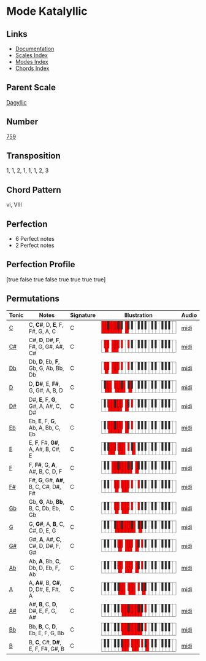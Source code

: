 # Mode Katalyllic

## Links

- [Documentation](README.md)
- [Scales Index](Scales.md)
- [Modes Index](Modes.md)
- [Chords Index](Chords.md)

## Parent Scale

[Dagyllic](ScaleDagyllic.md)

## Number

[759](https://ianring.com/musictheory/scales/759)

## Transposition

1, 1, 2, 1, 1, 1, 2, 3

## Chord Pattern

vi, VIII

## Perfection

- 6 Perfect notes
- 2 Perfect notes

## Perfection Profile

[true false true false true true true true]

## Permutations

| Tonic | Notes | Signature | Illustration | Audio |
|-------|-------|-----------|--------------|-------|
| [C](ModeCNaturalKatalyllic.md) | C, **C#**, D, **E**, F, F#, G, A, C | C | ![CNaturalKatalyllic](ModeCNaturalKatalyllic.png) | [midi](https://github.com/edipermadi/music/blob/main/docs/ModeCNaturalKatalyllic.mid?raw=true) |
| [C#](ModeCSharpKatalyllic.md) | C#, **D**, D#, **F**, F#, G, G#, A#, C# | C | ![CSharpKatalyllic](ModeCSharpKatalyllic.png) | [midi](https://github.com/edipermadi/music/blob/main/docs/ModeCSharpKatalyllic.mid?raw=true) |
| [Db](ModeDFlatKatalyllic.md) | Db, **D**, Eb, **F**, Gb, G, Ab, Bb, Db | C | ![DFlatKatalyllic](ModeDFlatKatalyllic.png) | [midi](https://github.com/edipermadi/music/blob/main/docs/ModeDFlatKatalyllic.mid?raw=true) |
| [D](ModeDNaturalKatalyllic.md) | D, **D#**, E, **F#**, G, G#, A, B, D | C | ![DNaturalKatalyllic](ModeDNaturalKatalyllic.png) | [midi](https://github.com/edipermadi/music/blob/main/docs/ModeDNaturalKatalyllic.mid?raw=true) |
| [D#](ModeDSharpKatalyllic.md) | D#, **E**, F, **G**, G#, A, A#, C, D# | C | ![DSharpKatalyllic](ModeDSharpKatalyllic.png) | [midi](https://github.com/edipermadi/music/blob/main/docs/ModeDSharpKatalyllic.mid?raw=true) |
| [Eb](ModeEFlatKatalyllic.md) | Eb, **E**, F, **G**, Ab, A, Bb, C, Eb | C | ![EFlatKatalyllic](ModeEFlatKatalyllic.png) | [midi](https://github.com/edipermadi/music/blob/main/docs/ModeEFlatKatalyllic.mid?raw=true) |
| [E](ModeENaturalKatalyllic.md) | E, **F**, F#, **G#**, A, A#, B, C#, E | C | ![ENaturalKatalyllic](ModeENaturalKatalyllic.png) | [midi](https://github.com/edipermadi/music/blob/main/docs/ModeENaturalKatalyllic.mid?raw=true) |
| [F](ModeFNaturalKatalyllic.md) | F, **F#**, G, **A**, A#, B, C, D, F | C | ![FNaturalKatalyllic](ModeFNaturalKatalyllic.png) | [midi](https://github.com/edipermadi/music/blob/main/docs/ModeFNaturalKatalyllic.mid?raw=true) |
| [F#](ModeFSharpKatalyllic.md) | F#, **G**, G#, **A#**, B, C, C#, D#, F# | C | ![FSharpKatalyllic](ModeFSharpKatalyllic.png) | [midi](https://github.com/edipermadi/music/blob/main/docs/ModeFSharpKatalyllic.mid?raw=true) |
| [Gb](ModeGFlatKatalyllic.md) | Gb, **G**, Ab, **Bb**, B, C, Db, Eb, Gb | C | ![GFlatKatalyllic](ModeGFlatKatalyllic.png) | [midi](https://github.com/edipermadi/music/blob/main/docs/ModeGFlatKatalyllic.mid?raw=true) |
| [G](ModeGNaturalKatalyllic.md) | G, **G#**, A, **B**, C, C#, D, E, G | C | ![GNaturalKatalyllic](ModeGNaturalKatalyllic.png) | [midi](https://github.com/edipermadi/music/blob/main/docs/ModeGNaturalKatalyllic.mid?raw=true) |
| [G#](ModeGSharpKatalyllic.md) | G#, **A**, A#, **C**, C#, D, D#, F, G# | C | ![GSharpKatalyllic](ModeGSharpKatalyllic.png) | [midi](https://github.com/edipermadi/music/blob/main/docs/ModeGSharpKatalyllic.mid?raw=true) |
| [Ab](ModeAFlatKatalyllic.md) | Ab, **A**, Bb, **C**, Db, D, Eb, F, Ab | C | ![AFlatKatalyllic](ModeAFlatKatalyllic.png) | [midi](https://github.com/edipermadi/music/blob/main/docs/ModeAFlatKatalyllic.mid?raw=true) |
| [A](ModeANaturalKatalyllic.md) | A, **A#**, B, **C#**, D, D#, E, F#, A | C | ![ANaturalKatalyllic](ModeANaturalKatalyllic.png) | [midi](https://github.com/edipermadi/music/blob/main/docs/ModeANaturalKatalyllic.mid?raw=true) |
| [A#](ModeASharpKatalyllic.md) | A#, **B**, C, **D**, D#, E, F, G, A# | C | ![ASharpKatalyllic](ModeASharpKatalyllic.png) | [midi](https://github.com/edipermadi/music/blob/main/docs/ModeASharpKatalyllic.mid?raw=true) |
| [Bb](ModeBFlatKatalyllic.md) | Bb, **B**, C, **D**, Eb, E, F, G, Bb | C | ![BFlatKatalyllic](ModeBFlatKatalyllic.png) | [midi](https://github.com/edipermadi/music/blob/main/docs/ModeBFlatKatalyllic.mid?raw=true) |
| [B](ModeBNaturalKatalyllic.md) | B, **C**, C#, **D#**, E, F, F#, G#, B | C | ![BNaturalKatalyllic](ModeBNaturalKatalyllic.png) | [midi](https://github.com/edipermadi/music/blob/main/docs/ModeBNaturalKatalyllic.mid?raw=true) |
